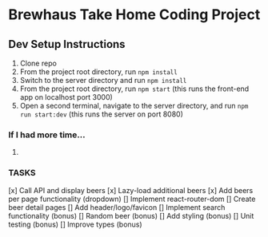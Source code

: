 # Brewhaus Take Home Coding Project

## Dev Setup Instructions
1. Clone repo
2. From the project root directory, run `npm install`
3. Switch to the server directory and run `npm install`
4. From the project root directory, run `npm start` (this runs the front-end app on localhost port 3000)
5. Open a second terminal, navigate to the server directory, and run `npm run start:dev` (this runs the server on port 8080)

### If I had more time...
1. 

### TASKS
[x] Call API and display beers
[x] Lazy-load additional beers
[x] Add beers per page functionality (dropdown)
[] Implement react-router-dom
[] Create beer detail pages
[] Add header/logo/favicon
[] Implement search functionality (bonus)
[] Random beer (bonus)
[] Add styling (bonus)
[] Unit testing (bonus)
[] Improve types (bonus)
